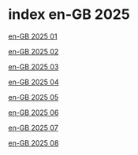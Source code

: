 # index en-GB 2025

<a href="./01">en-GB 2025 01</a>

<a href="./02">en-GB 2025 02</a>

<a href="./03">en-GB 2025 03</a>

<a href="./04">en-GB 2025 04</a>

<a href="./05">en-GB 2025 05</a>

<a href="./06">en-GB 2025 06</a>

<a href="./07">en-GB 2025 07</a>

<a href="./08">en-GB 2025 08</a>
